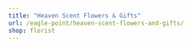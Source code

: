 ```yaml
---
title: "Heaven Scent Flowers & Gifts"
url: /eagle-point/heaven-scent-flowers-and-gifts/
shop: florist
---
```


